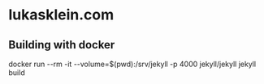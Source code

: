 # lukasklein.com

## Building with docker

docker run --rm -it --volume=$(pwd):/srv/jekyll -p 4000 jekyll/jekyll jekyll build
